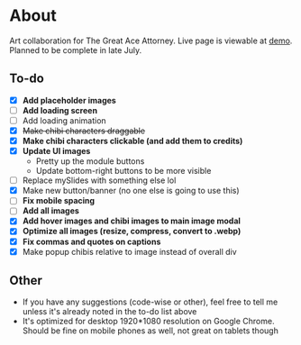 # About
Art collaboration for The Great Ace Attorney. Live page is viewable at [demo](https://tgaa.milaza.art/demo). Planned to be complete in late July.

## To-do
- [x] **Add placeholder images**
- [ ] **Add loading screen**
- [ ] Add loading animation
- [x] ~~Make chibi characters draggable~~
- [x] **Make chibi characters clickable (and add them to credits)**
- [x] **Update UI images**
  - Pretty up the module buttons
  - Update bottom-right buttons to be more visible
- [ ] Replace mySlides with something else lol
- [x] Make new button/banner (no one else is going to use this)
- [ ] **Fix mobile spacing**
- [ ] **Add all images**
- [x] **Add hover images and chibi images to main image modal**
- [x] **Optimize all images (resize, compress, convert to .webp)**
- [x] **Fix commas and quotes on captions**
- [x] Make popup chibis relative to image instead of overall div

## Other
* If you have any suggestions (code-wise or other), feel free to tell me unless it's already noted in the to-do list above
* It's optimized for desktop 1920*1080 resolution on Google Chrome. Should be fine on mobile phones as well, not great on tablets though
